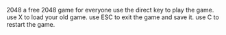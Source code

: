 2048
a free 2048 game for everyone
use the direct key to play the game.
use X to load your old game.
use ESC to exit the game and save it.
use C to restart the game.
